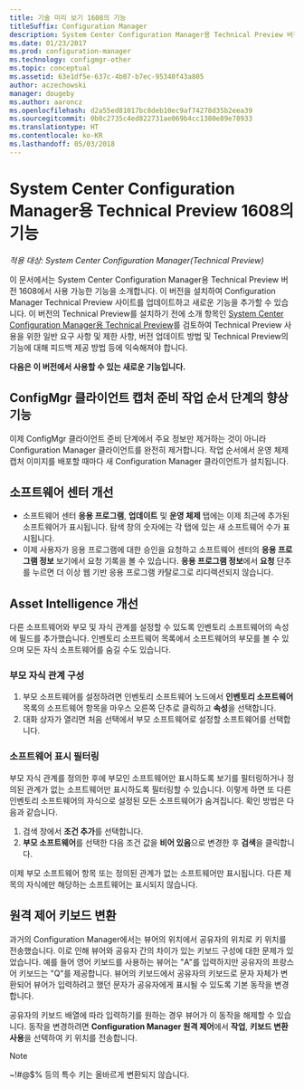 ```yaml
---
title: 기술 미리 보기 1608의 기능
titleSuffix: Configuration Manager
description: System Center Configuration Manager용 Technical Preview 버전 1608에서 사용 가능한 기능에 대해 알아봅니다.
ms.date: 01/23/2017
ms.prod: configuration-manager
ms.technology: configmgr-other
ms.topic: conceptual
ms.assetid: 63e1df5e-637c-4b07-b7ec-95340f43a805
author: aczechowski
manager: dougeby
ms.author: aaroncz
ms.openlocfilehash: d2a55ed81017bc8deb10ec9af74278d35b2eea39
ms.sourcegitcommit: 0b0c2735c4ed822731ae069b4cc1380e89e78933
ms.translationtype: HT
ms.contentlocale: ko-KR
ms.lasthandoff: 05/03/2018
---
```

# <a name="capabilities-in-technical-preview-1608-for-system-center-configuration-manager"></a>System Center Configuration Manager용 Technical Preview 1608의 기능

*적용 대상: System Center Configuration Manager(Technical Preview)*

이 문서에서는 System Center Configuration Manager용 Technical Preview 버전 1608에서 사용 가능한 기능을 소개합니다. 이 버전을 설치하여 Configuration Manager Technical Preview 사이트를 업데이트하고 새로운 기능을 추가할 수 있습니다.      이 버전의 Technical Preview를 설치하기 전에 소개 항목인 [System Center Configuration Manager용 Technical Preview](../../core/get-started/technical-preview.md)를 검토하여 Technical Preview 사용을 위한 일반 요구 사항 및 제한 사항, 버전 업데이트 방법 및 Technical Preview의 기능에 대해 피드백 제공 방법 등에 익숙해져야 합니다.    


**다음은 이 버전에서 사용할 수 있는 새로운 기능입니다.**  




##  <a name="improvements-to-the-prepare-configmgr-client-for-capture-task-sequence-step"></a>ConfigMgr 클라이언트 캡처 준비 작업 순서 단계의 향상 기능  
이제 ConfigMgr 클라이언트 준비 단계에서 주요 정보만 제거하는 것이 아니라 Configuration Manager 클라이언트를 완전히 제거합니다. 작업 순서에서 운영 체제 캡처 이미지를 배포할 때마다 새 Configuration Manager 클라이언트가 설치됩니다.  


## <a name="improvements-to-software-center"></a>소프트웨어 센터 개선
* 소프트웨어 센터 **응용 프로그램**, **업데이트** 및 **운영 체제** 탭에는 이제 최근에 추가된 소프트웨어가 표시됩니다. 탐색 창의 숫자에는 각 탭에 있는 새 소프트웨어 수가 표시됩니다.
* 이제 사용자가 응용 프로그램에 대한 승인을 요청하고 소프트웨어 센터의 **응용 프로그램 정보** 보기에서 요청 기록을 볼 수 있습니다. **응용 프로그램 정보**에서 **요청** 단추를 누르면 더 이상 웹 기반 응용 프로그램 카탈로그로 리디렉션되지 않습니다.

## <a name="improvements-to-asset-intelligence"></a>Asset Intelligence 개선
다른 소프트웨어와 부모 및 자식 관계를 설정할 수 있도록 인벤토리 소프트웨어의 속성에 필드를 추가했습니다. 인벤토리 소프트웨어 목록에서 소프트웨어의 부모를 볼 수 있으며 모든 자식 소프트웨어를 숨길 수도 있습니다.

### <a name="configure-a-parent-to-child-relationship"></a>부모 자식 관계 구성
  1. 부모 소프트웨어를 설정하려면 인벤토리 소프트웨어 노드에서 **인벤토리 소프트웨어** 목록의 소프트웨어 항목을 마우스 오른쪽 단추로 클릭하고 **속성**을 선택합니다.
  2. 대화 상자가 열리면 처음 선택에서 부모 소프트웨어로 설정할 소프트웨어를 선택합니다.

### <a name="filter-the-software-display"></a>소프트웨어 표시 필터링
부모 자식 관계를 정의한 후에 부모인 소프트웨어만 표시하도록 보기를 필터링하거나 정의된 관계가 없는 소프트웨어만 표시하도록 필터링할 수 있습니다. 이렇게 하면 또 다른 인벤토리 소프트웨어의 자식으로 설정된 모든 소프트웨어가 숨겨집니다. 확인 방법은 다음과 같습니다.
   1.   검색 창에서 **조건 추가**를 선택합니다.
   2. **부모 소프트웨어**를 선택한 다음 조건 값을 **비어 있음**으로 변경한 후 **검색**을 클릭합니다.

이제 부모 소프트웨어 항목 또는 정의된 관계가 없는 소프트웨어만 표시됩니다. 다른 제목의 자식에만 해당하는 소프트웨어는 표시되지 않습니다.

## <a name="remote-control-keyboard-translation"></a>원격 제어 키보드 변환
과거의 Configuration Manager에서는 뷰어의 위치에서 공유자의 위치로 키 위치를 전송했습니다. 이로 인해 뷰어와 공유자 간의 차이가 있는 키보드 구성에 대한 문제가 있었습니다. 예를 들어 영어 키보드를 사용하는 뷰어는 "A"를 입력하지만 공유자의 프랑스어 키보드는 "Q"를 제공합니다. 뷰어의 키보드에서 공유자의 키보드로 문자 자체가 변환되어 뷰어가 입력하려고 했던 문자가 공유자에게 표시될 수 있도록 기본 동작을 변경합니다.

공유자의 키보드 배열에 따라 입력하기를 원하는 경우 뷰어가 이 동작을 해제할 수 있습니다. 동작을 변경하려면 **Configuration Manager 원격 제어**에서 **작업**, **키보드 변환 사용**을 선택하여 키 위치를 전송합니다.

> [!NOTE]
>
> ~!#@$% 등의 특수 키는 올바르게 변환되지 않습니다.
